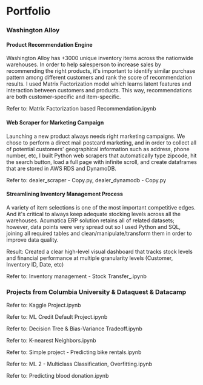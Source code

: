 # Portfolio

### Washington Alloy

#### Product Recommendation Engine

Washington Alloy has +3000 unique inventory items across the nationwide warehouses. In order to help salesperson to increase sales by recommending the right products, it's important to identify similar purchase pattern among different customers and rank the score of recommendation results. I used Matrix Factorization model which learns latent features and interaction between customers and products. This way, recommendations are both customer-specific and item-specific.

Refer to: Matrix Factorization based Recommendation.ipynb


#### Web Scraper for Marketing Campaign

Launching a new product always needs right marketing campaigns. We chose to perform a direct mail postcard marketing, and in order to collect all of potential customers' geographical information such as address, phone number, etc, I built Python web scrapers that automatically type zipcode, hit the search button, load a full page with infinite scroll, and create dataframes that are stored in AWS RDS and DynamoDB.

Refer to: dealer_scraper - Copy.py, dealer_dynamodb - Copy.py


#### Streamlining Inventory Management Process

A variety of item selections is one of the most important competitive edges. And it's critical to always keep adequate stocking levels across all the warehouses. Acumatica ERP solution retains all of related datasets; however, data points were very spread out so I used Python and SQL, joining all required tables and clean/manipulate/transform them in order to improve data quality. 

Result: Created a clear high-level visual dashboard that tracks stock levels and financial performance at multiple granularity levels (Customer, Inventory ID, Date, etc)

Refer to: Inventory management - Stock Transfer_.ipynb


### Projects from Columbia University & Dataquest & Datacamp

Refer to: Kaggle Project.ipynb

Refer to: ML Credit Default Project.ipynb

Refer to: Decision Tree & Bias-Variance Tradeoff.ipynb

Refer to: K-nearest Neighbors.ipynb

Refer to: Simple project - Predicting bike rentals.ipynb

Refer to: ML 2 - Multiclass Classification, Overfitting.ipynb	

Refer to: Predicting blood donation.ipynb

